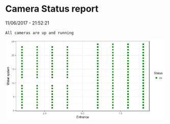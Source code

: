 Camera Status report
================
11/06/2017 - 21:52:21

    All cameras are up and running

![](camreport_files/figure-markdown_github/unnamed-chunk-2-1.png)
